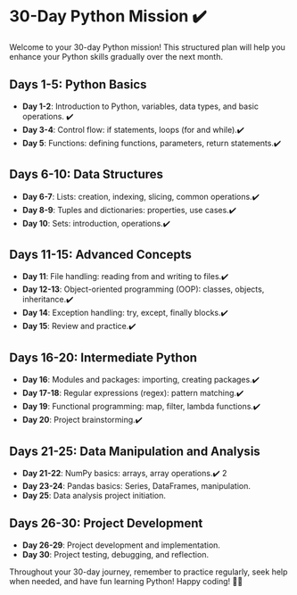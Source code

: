 # 30-Day Python Mission ✔️

Welcome to your 30-day Python mission! This structured plan will help you enhance your Python skills gradually over the next month.

## Days 1-5: Python Basics
- **Day 1-2**: Introduction to Python, variables, data types, and basic operations. ✔️
- **Day 3-4**: Control flow: if statements, loops (for and while).✔️
- **Day 5**: Functions: defining functions, parameters, return statements.✔️

## Days 6-10: Data Structures
- **Day 6-7**: Lists: creation, indexing, slicing, common operations.✔️
- **Day 8-9**: Tuples and dictionaries: properties, use cases.✔️
- **Day 10**: Sets: introduction, operations.✔️

## Days 11-15: Advanced Concepts
- **Day 11**: File handling: reading from and writing to files.✔️
- **Day 12-13**: Object-oriented programming (OOP): classes, objects, inheritance.✔️
- **Day 14**: Exception handling: try, except, finally blocks.✔️
- **Day 15**: Review and practice.✔️

## Days 16-20: Intermediate Python
- **Day 16**: Modules and packages: importing, creating packages.✔️
- **Day 17-18**: Regular expressions (regex): pattern matching.✔️
- **Day 19**: Functional programming: map, filter, lambda functions.✔️
- **Day 20**: Project brainstorming.✔️

## Days 21-25: Data Manipulation and Analysis 
- **Day 21-22**: NumPy basics: arrays, array operations.✔️ 2
- **Day 23-24**: Pandas basics: Series, DataFrames, manipulation.
- **Day 25**: Data analysis project initiation.

## Days 26-30: Project Development
- **Day 26-29**: Project development and implementation.
- **Day 30**: Project testing, debugging, and reflection.

Throughout your 30-day journey, remember to practice regularly, seek help when needed, and have fun learning Python! Happy coding! 🐍✨
